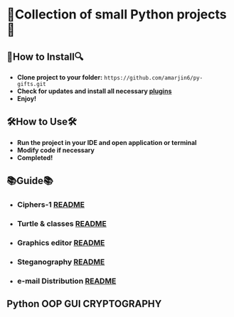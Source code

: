 # 🐍Collection of small Python projects🐍

## 🔎**How to Install**🔍
* **Clone project to your folder:** `https://github.com/amarjin6/py-gifts.git`
* **Check for updates and install all necessary [plugins](https://github.com/amarjin6/py-gifts/requirements)**
* **Enjoy!**

## 🛠**How to Use**🛠
* **Run the project in your IDE and open application or terminal**
* **Modify code if necessary**
* **Completed!**

## 📚**Guide**📚
* ### **Ciphers-1** [**README**](https://github.com/amarjin6/py-gifts/tree/master/ciphers-v1)

* ### **Turtle & classes** [**README**](https://github.com/amarjin6/py-gifts/tree/master/turtle%20%26%20classes)

* ### **Graphics editor** [**README**](https://github.com/amarjin6/py-gifts/tree/master/graphics%20editor)

* ### **Steganography** [**README**](https://github.com/amarjin6/py-gifts/tree/master/steganography)

* ### **e-mail Distribution** [**README**](https://github.com/amarjin6/py-gifts/tree/master/e-mail%20Distribution)

## Python OOP GUI CRYPTOGRAPHY
